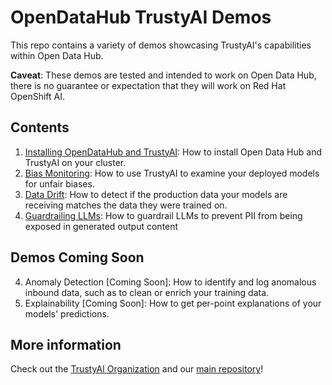 # OpenDataHub TrustyAI Demos
This repo contains a variety of demos showcasing TrustyAI's capabilities within Open Data Hub.

**Caveat**: These demos are tested and intended to work on Open Data Hub, there is no guarantee or expectation that they will work on Red Hat OpenShift AI.

## Contents
1) [Installing OpenDataHub and TrustyAI](1-Installation/README.md): How to install Open Data Hub and TrustyAI on your cluster.
2) [Bias Monitoring](2-BiasMonitoring/README.md): How to use TrustyAI to examine your deployed models for unfair biases.
3) [Data Drift](3-DataDrift/README.md): How to detect if the production data your models are receiving matches the data they were trained on.
6) [Guardrailing LLMs](6-Guardrails/README.md): How to guardrail LLMs to prevent PII from being exposed in generated output content

## Demos Coming Soon
4) Anomaly Detection [Coming Soon]: How to identify and log anomalous inbound data, such as to clean or enrich your training data.
5) Explainability [Coming Soon]: How to get per-point explanations of your models' predictions.

## More information
Check out the [TrustyAI Organization](https://github.com/trustyai-explainability) and our [main repository](https://github.com/trustyai-explainability/trustyai-explainability)!
